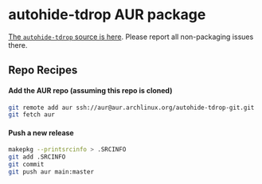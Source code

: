 # autohide-tdrop AUR package

[The `autohide-tdrop` source is here](https://github.com/I-Want-ToBelieve/autohide-tdrop). Please report all non-packaging issues there.

## Repo Recipes

#### Add the AUR repo (assuming this repo is cloned)

```bash
git remote add aur ssh://aur@aur.archlinux.org/autohide-tdrop-git.git
git fetch aur
```

#### Push a new release

```bash
makepkg --printsrcinfo > .SRCINFO
git add .SRCINFO
git commit
git push aur main:master
```
